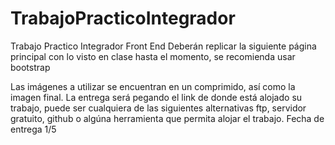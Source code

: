 # TrabajoPracticoIntegrador

Trabajo Practico Integrador Front End
Deberán replicar la siguiente página principal con lo visto en clase hasta el momento, se recomienda usar bootstrap
 
Las imágenes a utilizar se encuentran en un comprimido, así como la imagen final.
La entrega será pegando el link de donde está alojado su trabajo, puede ser cualquiera de las siguientes alternativas ftp, servidor gratuito, github o algúna herramienta que permita alojar el trabajo.
Fecha de entrega 1/5
